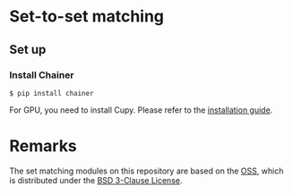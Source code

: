# Set-to-set matching

## Set up
### Install Chainer

```
$ pip install chainer
```

For GPU, you need to install Cupy. Please refer to the [installation guide](https://docs.cupy.dev/en/latest/install.html).

# Remarks

The set matching modules on this repository are based on the [OSS](https://github.com/soskek/attention_is_all_you_need), which is distributed under the [BSD 3-Clause License](networks/LICENSE).
